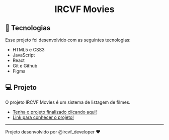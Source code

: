 <h1 align="center"> IRCVF Movies </h1>

## 🚀 Tecnologias

Esse projeto foi desenvolvido com as seguintes tecnologias:

- HTML5 e CSS3
- JavaScript
- React
- Git e Github
- Figma

## 💻 Projeto

O projeto IRCVF Movies é um sistema de listagem de filmes.

- [Tenha o projeto finalizado clicando aqui! ](https://github.com/ircvf/projeto_links)
- [Link para conhecer o projeto!](https://ircvf-movies.netlify.app/)

---

Projeto desenvolvido por @ircvf_developer ♥

